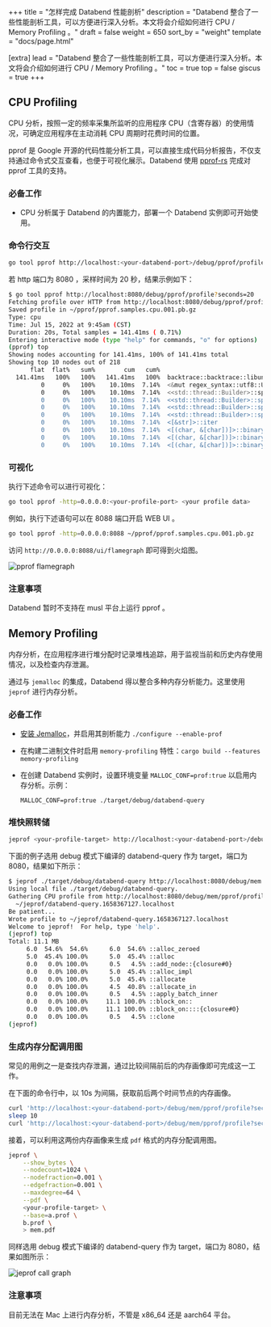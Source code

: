 +++
title = "怎样完成 Databend 性能剖析"
description = "Databend 整合了一些性能剖析工具，可以方便进行深入分析。本文将会介绍如何进行 CPU / Memory Profiling 。"
draft = false
weight = 650
sort_by = "weight"
template = "docs/page.html"

[extra]
lead = "Databend 整合了一些性能剖析工具，可以方便进行深入分析。本文将会介绍如何进行 CPU / Memory Profiling 。"
toc = true
top = false
giscus = true
+++

## CPU Profiling

CPU 分析，按照一定的频率采集所监听的应用程序 CPU（含寄存器）的使用情况，可确定应用程序在主动消耗 CPU 周期时花费时间的位置。

pprof 是 Google 开源的代码性能分析工具，可以直接生成代码分析报告，不仅支持通过命令式交互查看，也便于可视化展示。Databend 使用 [pprof-rs](https://crates.io/crates/pprof) 完成对 pprof 工具的支持。

### 必备工作

- CPU 分析属于 Databend 的内置能力，部署一个 Databend 实例即可开始使用。

### 命令行交互

```bash
go tool pprof http://localhost:<your-databend-port>/debug/pprof/profile?seconds=<your-profile-second>
```

若 http 端口为 8080 ，采样时间为 20 秒，结果示例如下：

```bash
$ go tool pprof http://localhost:8080/debug/pprof/profile?seconds=20
Fetching profile over HTTP from http://localhost:8080/debug/pprof/profile?seconds=20
Saved profile in ~/pprof/pprof.samples.cpu.001.pb.gz
Type: cpu
Time: Jul 15, 2022 at 9:45am (CST)
Duration: 20s, Total samples = 141.41ms ( 0.71%)
Entering interactive mode (type "help" for commands, "o" for options)
(pprof) top
Showing nodes accounting for 141.41ms, 100% of 141.41ms total
Showing top 10 nodes out of 218
      flat  flat%   sum%        cum   cum%
  141.41ms   100%   100%   141.41ms   100%  backtrace::backtrace::libunwind::trace
         0     0%   100%    10.10ms  7.14%  <&mut regex_syntax::utf8::Utf8Sequences as core::iter::traits::iterator::Iterator>::next
         0     0%   100%    10.10ms  7.14%  <<std::thread::Builder>::spawn_unchecked_<sled::threadpool::queue::spawn_to<sled::pagecache::iterator::scan_segment_headers_and_tail::{closure#0}::{closure#0}, core::option::Option<(u64, sled::pagecache::logger::SegmentHeader)>>::{closure#0}::{closure#0}, ()>::{closure#1} as core::ops::function::FnOnce<()>>::call_once::{shim:vtable#0}
         0     0%   100%    10.10ms  7.14%  <<std::thread::Builder>::spawn_unchecked_<sled::threadpool::queue::spawn_to<sled::pagecache::iterator::scan_segment_headers_and_tail::{closure#0}::{closure#0}, core::option::Option<(u64, sled::pagecache::logger::SegmentHeader)>>::{closure#0}::{closure#1}, ()>::{closure#1} as core::ops::function::FnOnce<()>>::call_once::{shim:vtable#0}
         0     0%   100%    10.10ms  7.14%  <<std::thread::Builder>::spawn_unchecked_<sled::threadpool::queue::spawn_to<sled::pagecache::iterator::scan_segment_headers_and_tail::{closure#0}::{closure#0}, core::option::Option<(u64, sled::pagecache::logger::SegmentHeader)>>::{closure#0}::{closure#2}, ()>::{closure#1} as core::ops::function::FnOnce<()>>::call_once::{shim:vtable#0}
         0     0%   100%    10.10ms  7.14%  <<std::thread::Builder>::spawn_unchecked_<sled::threadpool::queue::spawn_to<sled::pagecache::iterator::scan_segment_headers_and_tail::{closure#0}::{closure#0}, core::option::Option<(u64, sled::pagecache::logger::SegmentHeader)>>::{closure#0}::{closure#3}, ()>::{closure#1} as core::ops::function::FnOnce<()>>::call_once::{shim:vtable#0}
         0     0%   100%    10.10ms  7.14%  <[&str]>::iter
         0     0%   100%    10.10ms  7.14%  <[(char, &[char])]>::binary_search_by::<<[(char, &[char])]>::binary_search_by_key<char, regex_syntax::unicode::simple_fold::imp::{closure#0}>::{closure#0}>
         0     0%   100%    10.10ms  7.14%  <[(char, &[char])]>::binary_search_by_key::<char, regex_syntax::unicode::simple_fold::imp::{closure#0}>
         0     0%   100%    10.10ms  7.14%  <[(char, &[char])]>::binary_search_by_key::<char, regex_syntax::unicode::simple_fold::imp::{closure#0}>::{closure#0}
```

### 可视化

执行下述命令可以进行可视化：

```bash
go tool pprof -http=0.0.0.0:<your-profile-port> <your profile data>
```

例如，执行下述语句可以在 8088 端口开启 WEB UI 。

```bash
go tool pprof -http=0.0.0.0:8088 ~/pprof/pprof.samples.cpu.001.pb.gz 
```

访问 `http://0.0.0.0:8088/ui/flamegraph` 即可得到火焰图。

![pprof flamegraph](https://psiace.github.io/databend-internals/contribute-to-databend/how-to-profile/01-pprof-flamegraph.png)

### 注意事项

Databend 暂时不支持在 musl 平台上运行 pprof 。

## Memory Profiling

内存分析，在应用程序进行堆分配时记录堆栈追踪，用于监视当前和历史内存使用情况，以及检查内存泄漏。

通过与 `jemalloc` 的集成，Databend 得以整合多种内存分析能力。这里使用 `jeprof` 进行内存分析。

### 必备工作

- [安装 Jemalloc](https://github.com/jemalloc/jemalloc/blob/dev/INSTALL.md)，并启用其剖析能力 `./configure --enable-prof`
- 在构建二进制文件时启用 `memory-profiling` 特性：`cargo build --features memory-profiling`
- 在创建 Databend 实例时，设置环境变量 `MALLOC_CONF=prof:true` 以启用内存分析。示例：

  ```shell
  MALLOC_CONF=prof:true ./target/debug/databend-query
  ```

### 堆快照转储

```bash
jeprof <your-profile-target> http://localhost:<your-databend-port>/debug/mem
```

下面的例子选用 debug 模式下编译的 databend-query 作为 target，端口为 8080，结果如下所示：

```bash
$ jeprof ./target/debug/databend-query http://localhost:8080/debug/mem
Using local file ./target/debug/databend-query.
Gathering CPU profile from http://localhost:8080/debug/mem/pprof/profile?seconds=30 for 30 seconds to
  ~/jeprof/databend-query.1658367127.localhost
Be patient...
Wrote profile to ~/jeprof/databend-query.1658367127.localhost
Welcome to jeprof!  For help, type 'help'.
(jeprof) top
Total: 11.1 MB
     6.0  54.6%  54.6%      6.0  54.6% ::alloc_zeroed
     5.0  45.4% 100.0%      5.0  45.4% ::alloc
     0.0   0.0% 100.0%      0.5   4.5% ::add_node::{closure#0}
     0.0   0.0% 100.0%      5.0  45.4% ::alloc_impl
     0.0   0.0% 100.0%      5.0  45.4% ::allocate
     0.0   0.0% 100.0%      4.5  40.8% ::allocate_in
     0.0   0.0% 100.0%      0.5   4.5% ::apply_batch_inner
     0.0   0.0% 100.0%     11.1 100.0% ::block_on::
     0.0   0.0% 100.0%     11.1 100.0% ::block_on::::{closure#0}
     0.0   0.0% 100.0%      0.5   4.5% ::clone
(jeprof) 
```

### 生成内存分配调用图

常见的用例之一是查找内存泄漏，通过比较间隔前后的内存画像即可完成这一工作。

在下面的命令行中，以 10s 为间隔，获取前后两个时间节点的内存画像。

```bash
curl 'http://localhost:<your-databend-port>/debug/mem/pprof/profile?seconds=0' > a.prof
sleep 10
curl 'http://localhost:<your-databend-port>/debug/mem/pprof/profile?seconds=0' > b.prof
```

接着，可以利用这两份内存画像来生成 `pdf` 格式的内存分配调用图。

```bash
jeprof \
    --show_bytes \
    --nodecount=1024 \
    --nodefraction=0.001 \
    --edgefraction=0.001 \
    --maxdegree=64 \
    --pdf \
    <your-profile-target> \
    --base=a.prof \
    b.prof \
    > mem.pdf
```

同样选用 debug 模式下编译的 databend-query 作为 target，端口为 8080，结果如图所示：

![jeprof call graph](https://psiace.github.io/databend-internals/contribute-to-databend/how-to-profile/02-jeprof-mem.png)

### 注意事项

目前无法在 Mac 上进行内存分析，不管是 x86_64 还是 aarch64 平台。
